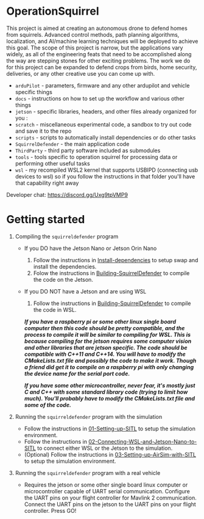 # OperationSquirrel

This project is aimed at creating an autonomous drone to defend homes from squirrels.  Advanced control methods, path planning algorithms, localization, and AI/machine learning techniques will be deployed to achieve this goal.  The scope of this project is narrow, but the applications vary widely, as all of the engineering feats that need to be accomplished along the way are stepping stones for other exciting problems.  The work we do for this project can be expanded to defend crops from birds, home security, deliveries, or any other creative use you can come up with.

- `arduPilot` - parameters, firmware and any other ardupilot and vehicle specific things
- `docs` - instructions on how to set up the workflow and various other things
- `jetson` - specific libraries, headers, and other files already organized for you :
- `scratch` - miscellaneous experimental code, a sandbox to try out code and save it to the repo
- `scripts` - scripts to automatically install dependencies or do other tasks
- `SquirrelDefender` - the main application code
- `ThirdParty` - third party software included as submodules
- `tools` - tools specific to operation squirrel for processing data or performing other useful tasks
- `wsl` - my recompiled WSL2 kernel that supports USBIPD (connecting usb devices to wsl) so if you follow the instructions in that folder you'll have that capability right away

Developer chat: <https://discord.gg/Uxg9tpVMP9>

# Getting started

1. Compiling the `squirreldefender` program
    - If you DO have the Jetson Nano or Jetson Orin Nano
        1. Follow the instructions in [Install-dependencies](https://github.com/crose72/OperationSquirrel/blob/dev/scripts/Install-dependencies.md) to setup swap and install the dependencies.
        2. Folow the instructions in [Building-SquirrelDefender](https://github.com/crose72/OperationSquirrel/blob/dev/SquirrelDefender/Building-SquirrelDefender.md) to compile the code on the Jetson.
    - If you DO NOT have a Jetson and are using WSL
        1. Follow the instructions in [Building-SquirrelDefender](https://github.com/crose72/OperationSquirrel/blob/dev/SquirrelDefender/Building-SquirrelDefender.md) to compile the code in WSL.

        ***If you have a raspberry pi or some other linux single board computer then this code should be pretty compatible, and the process to compile it will be similar to compiling for WSL.  This is because compiling for the jetson requires some computer vision and other libraries that are jetson specific.  The code should be compatible with C++11 and C++14.  You will have to modify the CMakeLists.txt file and possibly the code to make it work.  Though a friend did get it to compile on a raspberry pi with only changing the device name for the serial port code.***

        ***If you have some other microcontroller, never fear, it's mostly just C and C++ with some standard library code (trying to limit how much).  You'll probably have to modify the CMakeLists.txt file and some of the code.***

2. Running the `squirreldefender` program with the simulation
    - Follow the instructions in [01-Setting-up-SITL](https://github.com/crose72/OperationSquirrel/blob/dev/docs/01-Setting-up-SITL.md) to setup the simulation environment.
    - Follow the instructions in [02-Connecting-WSL-and-Jetson-Nano-to-SITL](https://github.com/crose72/OperationSquirrel/blob/dev/docs/02-Connecting-WSL-and-Jetson-Nano-to-SITL.md) to connect either WSL or the Jetson to the simulation.
    - (Optional) Follow the instructions in [03-Setting-up-AirSim-with-SITL](https://github.com/crose72/OperationSquirrel/blob/dev/docs/03-Setting-up-AirSim-with-SITL.md) to setup the simulation environment.
3. Running the `squirreldefender` program with a real vehicle
    - Requires the jetson or some other single board linux computer or microcontroller capable of UART serial communication.  Configure the UART pins on your flight controller for Mavlink 2 communication.  Connect the UART pins on the jetson to the UART pins on your flight controller.  Press GO!
